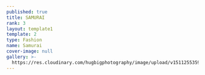 ```yaml
---
published: true
title: SAMURAI
rank: 3
layout: template1
template: 2
type: Fashion
name: Samurai
cover-image: null
gallery: >-
  https://res.cloudinary.com/hugbigphotography/image/upload/v1511255359/fashion/SAMURAI/1.jpg
---
```

